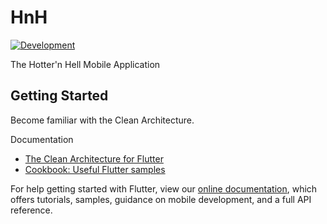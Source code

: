 # HnH

[![Development](https://circleci.com/gh/ShadyBoukhary/Software-Engineering-4143-Project/tree/development.svg?style=shield)](https://circleci.com/gh/ShadyBoukhary/Software-Engineering-4143-Project/tree/development)

The Hotter'n Hell Mobile Application

## Getting Started

Become familiar with the Clean Architecture.

Documentation

- [The Clean Architecture for Flutter](./docs/clean_architecture.md)
- [Cookbook: Useful Flutter samples](https://flutter.io/docs/cookbook)

For help getting started with Flutter, view our 
[online documentation](https://flutter.io/docs), which offers tutorials, 
samples, guidance on mobile development, and a full API reference.
